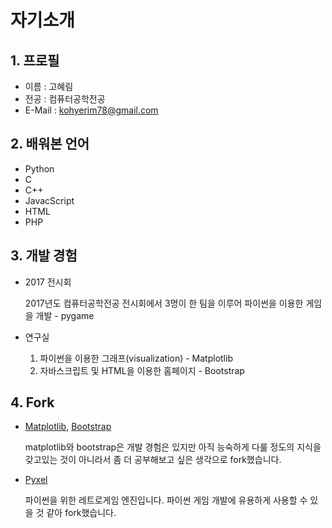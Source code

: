 # 자기소개
## 1. 프로필
* 이름 : 고혜림
* 전공 : 컴퓨터공학전공
* E-Mail : kohyerim78@gmail.com
## 2. 배워본 언어
* Python
* C
* C++
* JavacScript
* HTML
* PHP
## 3. 개발 경험
* 2017 전시회
    
    2017년도 컴퓨터공학전공 전시회에서 3명이 한 팀을 이루어 파이썬을 이용한 게임을 개발 - pygame
* 연구실
    
    1. 파이썬을 이용한 그래프(visualization) - Matplotlib
    2. 자바스크립트 및 HTML을 이용한 홈페이지 - Bootstrap

## 4. Fork
* [Matplotlib](https://github.com/kohyerim/matplotlib), [Bootstrap](https://github.com/kohyerim/bootstrap)

    matplotlib와 bootstrap은 개발 경험은 있지만 아직 능숙하게 다룰 정도의 지식을 갖고있는 것이 아니라서 좀 더 공부해보고 싶은 생각으로 fork했습니다.
* [Pyxel](https://github.com/kohyerim/pyxel)

    파이썬을 위한 레트로게임 엔진입니다. 파이썬 게임 개발에 유용하게 사용할 수 있을 것 같아 fork했습니다.